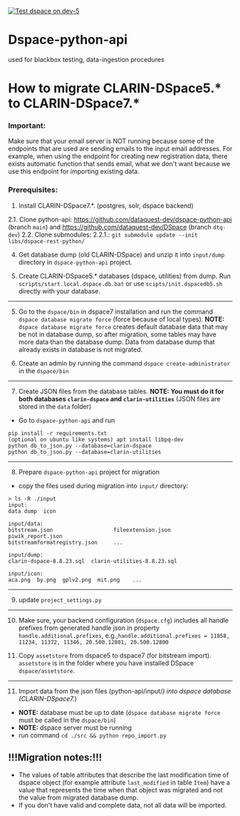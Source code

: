 [![Test dspace on dev-5](https://github.com/dataquest-dev/dspace-blackbox-testing/actions/workflows/test.yml/badge.svg)](https://github.com/dataquest-dev/dspace-blackbox-testing/actions/workflows/test.yml)

# Dspace-python-api
used for blackbox testing, data-ingestion procedures

# How to migrate CLARIN-DSpace5.* to CLARIN-DSpace7.*

### Important:
Make sure that your email server is NOT running because some of the endpoints that are used
are sending emails to the input email addresses. 
For example, when using the endpoint for creating new registration data, 
there exists automatic function that sends email, what we don't want
because we use this endpoint for importing existing data.

### Prerequisites:
1. Install CLARIN-DSpace7.*. (postgres, solr, dspace backend)

2.1. Clone python-api: https://github.com/dataquest-dev/dspace-python-api (branch `main`) and https://github.com/dataquest-dev/DSpace (branch `dtq-dev`)
2.2. Clone submodules:
2.2.1.: `git submodule update --init libs/dspace-rest-python/`


4. Get database dump (old CLARIN-DSpace) and unzip it into `input/dump` directory in `dspace-python-api` project.

5. Create CLARIN-DSpace5.* databases (dspace, utilities) from dump.
Run `scripts/start.local.dspace.db.bat` or use `scipts/init.dspacedb5.sh` directly with your database.

***
5. Go to the `dspace/bin` in dspace7 installation and run the command `dspace database migrate force` (force because of local types).
**NOTE:** `dspace database migrate force` creates default database data that may be not in database dump, so after migration, some tables may have more data than the database dump. Data from database dump that already exists in database is not migrated.

6. Create an admin by running the command `dspace create-administrator` in the `dspace/bin`

***
7. Create JSON files from the database tables. 
**NOTE: You must do it for both databases `clarin-dspace` and `clarin-utilities`** (JSON files are stored in the `data` folder)
- Go to `dspace-python-api` and run
```
pip install -r requirements.txt
(optional on ubuntu like systems) apt install libpq-dev
python db_to_json.py --database=clarin-dspace
python db_to_json.py --database=clarin-utilities
```

***
8. Prepare `dspace-python-api` project for migration

- copy the files used during migration into `input/` directory:
```
> ls -R ./input
input:
data dump  icon

input/data:
bitstream.json                   fileextension.json                    piwik_report.json
bitstreamformatregistry.json     ...

input/dump:
clarin-dspace-8.8.23.sql  clarin-utilities-8.8.23.sql

input/icon:
aca.png  by.png  gplv2.png  mit.png    ...
```

***
9. update `project_settings.py`

***
10. Make sure, your backend configuration (`dspace.cfg`) includes all handle prefixes from generated handle json in property `handle.additional.prefixes`, 
e.g.,`handle.additional.prefixes = 11858, 11234, 11372, 11346, 20.500.12801, 20.500.12800`

11. Copy `assetstore` from dspace5 to dspace7 (for bitstream import). `assetstore` is in the folder where you have installed DSpace `dspace/assetstore`.

***
11. Import data from the json files (python-api/input/*) into dspace database (CLARIN-DSpace7.*)
- **NOTE:** database must be up to date (`dspace database migrate force` must be called in the `dspace/bin`)
- **NOTE:** dspace server must be running
- run command `cd ./src && python repo_import.py`

## !!!Migration notes:!!!
- The values of table attributes that describe the last modification time of dspace object (for example attribute `last_modified` in table `Item`) have a value that represents the time when that object was migrated and not the value from migrated database dump.
- If you don't have valid and complete data, not all data will be imported.
